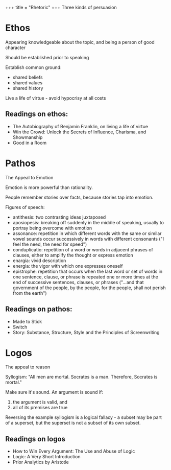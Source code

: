 +++
title = "Rhetoric"
+++
Three kinds of persuasion

# Ethos

Appearing knowledgeable about the topic, and being a person of good character

Should be established prior to speaking

Establish common ground:

-   shared beliefs
-   shared values
-   shared history

Live a life of virtue - avoid hypocrisy at all costs

## Readings on ethos:

-   The Autobiography of Benjamin Franklin, on living a life of virtue
-   Win the Crowd: Unlock the Secrets of Influence, Charisma, and Showmanship
-   Good in a Room

# Pathos

The Appeal to Emotion

Emotion is more powerful than rationality.

People remember stories over facts, because stories tap into emotion.

Figures of speech:

-   antithesis: two contrasting ideas juxtaposed
-   aposiopesis: breaking off suddenly in the middle of speaking, usually to portray being overcome with emotion
-   assonance: repetition in which different words with the same or similar vowel sounds occur successively in words with different consonants ("I feel the need, the need for speed")
-   conduplicatio: repetition of a word or words in adjacent phrases of clauses, either to amplify the thought or express emotion
-   enargia: vivid description
-   energia: the vigor with which one expresses oneself
-   epistrophe: repetition that occurs when the last word or set of words in one sentence, clause, or phrase is repeated one or more times at the end of successive sentences, clauses, or phrases ("...and that government of the people, by the people, for the people, shall not perish from the earth")

## Readings on pathos:

-   Made to Stick
-   Switch
-   Story: Substance, Structure, Style and the Principles of Screenwriting

# Logos

The appeal to reason

Syllogism: "All men are mortal. Socrates is a man. Therefore, Socrates is mortal."

Make sure it's sound. An argument is sound if:

1. the argument is valid, and
2. all of its premises are true

Reversing the example syllogism is a logical fallacy - a subset may be part of a superset, but the superset is not a subset of its own subset.

## Readings on logos

-   How to Win Every Argument: The Use and Abuse of Logic
-   Logic: A Very Short Introduction
-   Prior Analytics by Aristotle
